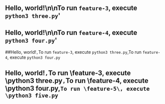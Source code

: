 ## Hello, world!\n\nTo run `feature-3`, execute `python3 three.py`'
## Hello, world!\n\nTo run `feature-4`, execute `python3 four.py`' 
##Hello, world!`,`To run `feature-3`, execute `python3 three.py`,To run `feature-4`, execute `python3 four.py`
## Hello, world!`,`To run \feature-3\, execute \python3 three.py`,`To run \feature-4\, execute \python3 four.py\,`To run \feature-5\, execute \python3 five.py`